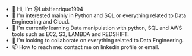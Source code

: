 - 👋 Hi, I’m @LuisHenrique1994
- 👀 I’m interested mainly in Python and SQL or everything related to Data Engineering and Cloud.
- 🌱 I’m currently learning Data manipulation with python, SQL and AWS tools such as EC2, S3, LAMBDA and REDSHIFT.
- 💞️ I’m looking to collaborate on everything related to Data Engineering.
- 📫 How to reach me: contact me on linkedin profile or email.

<!---
LuisHenrique1994/LuisHenrique1994 is a ✨ special ✨ repository because its `README.md` (this file) appears on your GitHub profile.
You can click the Preview link to take a look at your changes.
--->
